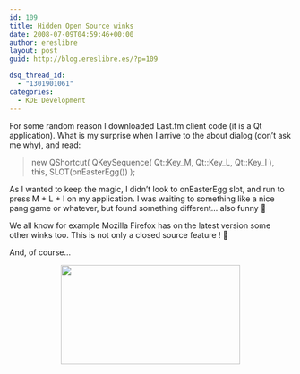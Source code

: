 ```yaml
---
id: 109
title: Hidden Open Source winks
date: 2008-07-09T04:59:46+00:00
author: ereslibre
layout: post
guid: http://blog.ereslibre.es/?p=109

dsq_thread_id:
  - "1301901061"
categories:
  - KDE Development
---
```

For some random reason I downloaded Last.fm client code (it is a Qt application). What is my surprise when I arrive to the about dialog (don&#8217;t ask me why), and read:

> new QShortcut( QKeySequence( Qt::Key\_M, Qt::Key\_L, Qt::Key_I ), this, SLOT(onEasterEgg()) );

As I wanted to keep the magic, I didn&#8217;t look to onEasterEgg slot, and run to press M + L + I on my application. I was waiting to something like a nice pang game or whatever, but found something different&#8230; also funny 🙂

We all know for example Mozilla Firefox has on the latest version some other winks too. This is not only a closed source feature ! 🙂

And, of course&#8230;

<p style="text-align: center">
  <a href="http://akademy2008.kde.org" target="_blank"><img src="http://media.ereslibre.es/2008/07/igta2008.png" border="0" alt="" hspace="0" vspace="0" width="320" height="178" /></a>
</p>